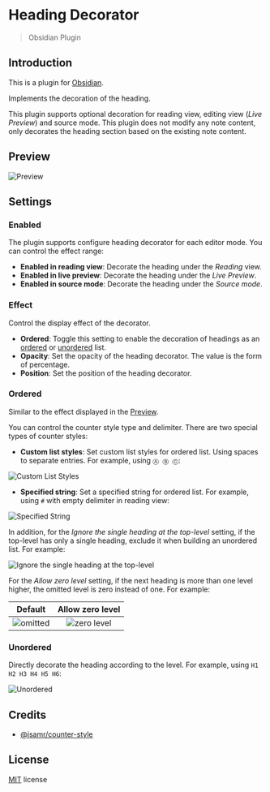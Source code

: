 # Heading Decorator

> Obsidian Plugin

## Introduction

This is a plugin for [Obsidian](https://obsidian.md).

Implements the decoration of the heading.

This plugin supports optional decoration for reading view, editing view (*Live Preview*) and source mode. This plugin does not modify any note content, only decorates the heading section based on the existing note content.

## Preview

![Preview](images/preview.jpg)

## Settings

### Enabled

The plugin supports configure heading decorator for each editor mode. You can control the effect range:

- **Enabled in reading view**: Decorate the heading under the *Reading* view.
- **Enabled in live preview**: Decorate the heading under the *Live Preview*.
- **Enabled in source mode**: Decorate the heading under the *Source mode*.

### Effect

Control the display effect of the decorator.

- **Ordered**: Toggle this setting to enable the decoration of headings as an [ordered](#ordered) or [unordered](#unordered) list.
- **Opacity**: Set the opacity of the heading decorator. The value is the form of percentage.
- **Position**: Set the position of the heading decorator.

### Ordered

Similar to the effect displayed in the [Preview](#preview).

You can control the counter style type and delimiter. There are two special types of counter styles:

- **Custom list styles**: Set custom list styles for ordered list. Using spaces to separate entries. For example, using `Ⓐ Ⓑ Ⓒ`:

![Custom List Styles](images/custom-list-styles.jpg)

- **Specified string**: Set a specified string for ordered list. For example, using `#` with empty delimiter in reading view:

![Specified String](images/specified-string.jpg)

In addition, for the *Ignore the single heading at the top-level* setting, if the top-level has only a single heading, exclude it when building an unordered list. For example:

![Ignore the single heading at the top-level](images/ignore-single-heading.jpg)

For the *Allow zero level* setting, if the next heading is more than one level higher, the omitted level is zero instead of one. For example:

| Default | Allow zero level |
| :-----: | :--------------: |
| ![omitted](images/omitted.jpg) | ![zero level](images/zero.jpg)   |

### Unordered

Directly decorate the heading according to the level. For example, using `H1 H2 H3 H4 H5 H6`:

![Unordered](images/unordered.jpg)

## Credits

- [@jsamr/counter-style](https://github.com/jsamr/react-native-li/tree/master/packages/counter-style#readme)

## License

[MIT](/LICENSE) license
